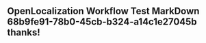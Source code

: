 <properties
ms.topic="hero-topic"
ms.test1="hero-topic"
ms.test2="test"/>

## OpenLocalization Workflow Test MarkDown 68b9fe91-78b0-45cb-b324-a14c1e27045b thanks!
